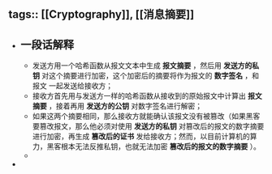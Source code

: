 tags:: [[Cryptography]], [[消息摘要]]
---

- ## 一段话解释
	- 发送方用一个哈希函数从报文文本中生成 **报文摘要** ，然后用 **发送方的私钥** 对这个摘要进行加密，这个加密后的摘要将作为报文的 **数字签名** ，和 报文 一起发送给接收方；
	- 接收方首先用与发送方一样的哈希函数从接收到的原始报文中计算出 **报文摘要** ，接着再用 **发送方的公钥** 对数字签名进行解密；
	- 如果这两个摘要相同，那么接收方就能确认该报文没有被篡改（如果黑客要篡改报文，那么他必须对使用 **发送方的私钥** 对篡改后的报文的数字摘要进行加密，再生成 **篡改后的证书** 发给接收方；然而，以目前计算机的算力，黑客根本无法反推私钥，也就无法加密 **篡改后的报文的数字摘要** ）。
	-
-